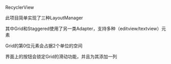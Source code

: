 RecyclerView

此项目简单实现了三种LayoutManager

其中Grid和Staggered使用了另一类Adapter，支持多种（editview/textview）元素

Grid的第0位元素会占据2个单位的空间

界面上的按钮会锁定Grid的滑动功能，并且为其添加一列
